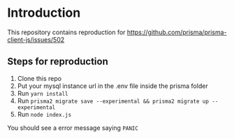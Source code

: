 # Introduction

This repository contains reproduction for https://github.com/prisma/prisma-client-js/issues/502

## Steps for reproduction

1. Clone this repo
2. Put your mysql instance url in the .env file inside the prisma folder
3. Run `yarn install`
4. Run `prisma2 migrate save --experimental && prisma2 migrate up --experimental`
5. Run `node index.js`

You should see a error message saying `PANIC`
